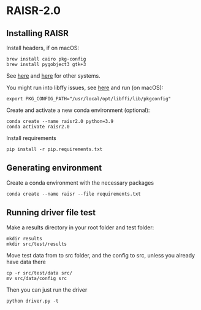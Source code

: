 # RAISR-2.0

## Installing RAISR

Install headers, if on macOS:

    brew install cairo pkg-config
    brew install pygobject3 gtk+3

See [here](https://pycairo.readthedocs.io/en/latest/getting_started.html) and [here](https://pygobject.readthedocs.io/en/latest/getting_started.html#getting-started) for other systems.

You might run into libffy issues, see [here](https://github.com/mesonbuild/meson/issues/2273#issuecomment-420412230) and run (on macOS):

    export PKG_CONFIG_PATH="/usr/local/opt/libffi/lib/pkgconfig"

Create and activate a new conda environment (optional):

    conda create --name raisr2.0 python=3.9
    conda activate raisr2.0

Install requirements

    pip install -r pip.requirements.txt

## Generating environment

Create a conda environment with the necessary packages

    conda create --name raisr --file requirements.txt

## Running driver file test

Make a results directory in your root folder and test folder:

    mkdir results
    mkdir src/test/results

Move test data from to src folder, and the config to src, unless you already have data there

    cp -r src/test/data src/
    mv src/data/config src

Then you can just run the driver

    python driver.py -t

